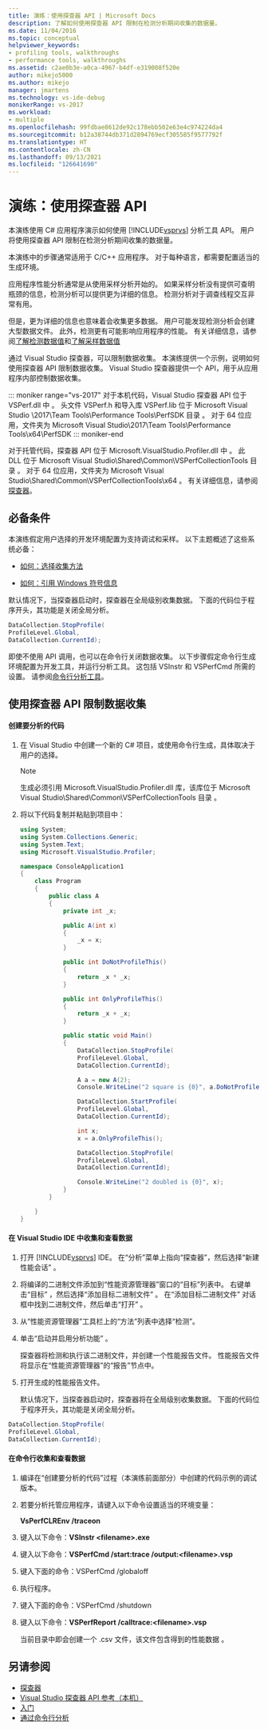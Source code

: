 ```yaml
---
title: 演练：使用探查器 API | Microsoft Docs
description: 了解如何使用探查器 API 限制在检测分析期间收集的数据量。
ms.date: 11/04/2016
ms.topic: conceptual
helpviewer_keywords:
- profiling tools, walkthroughs
- performance tools, walkthroughs
ms.assetid: c2ae0b3e-a0ca-4967-b4df-e319008f520e
author: mikejo5000
ms.author: mikejo
manager: jmartens
ms.technology: vs-ide-debug
monikerRange: vs-2017
ms.workload:
- multiple
ms.openlocfilehash: 99fdbae8612de92c178ebb502e63e4c974224da4
ms.sourcegitcommit: b12a38744db371d2894769ecf305585f9577792f
ms.translationtype: HT
ms.contentlocale: zh-CN
ms.lasthandoff: 09/13/2021
ms.locfileid: "126641690"
---
```

# <a name="walkthrough-using-profiler-apis"></a>演练：使用探查器 API

本演练使用 C# 应用程序演示如何使用 [!INCLUDE[vsprvs](../code-quality/includes/vsprvs_md.md)] 分析工具 API。 用户将使用探查器 API 限制在检测分析期间收集的数据量。

 本演练中的步骤通常适用于 C/C++ 应用程序。 对于每种语言，都需要配置适当的生成环境。

 应用程序性能分析通常是从使用采样分析开始的。 如果采样分析没有提供可查明瓶颈的信息，检测分析可以提供更为详细的信息。 检测分析对于调查线程交互非常有用。

 但是，更为详细的信息也意味着会收集更多数据。 用户可能发现检测分析会创建大型数据文件。 此外，检测更有可能影响应用程序的性能。 有关详细信息，请参阅[了解检测数据值](../profiling/understanding-instrumentation-data-values.md)和[了解采样数据值](../profiling/understanding-sampling-data-values.md)

 通过 Visual Studio 探查器，可以限制数据收集。 本演练提供一个示例，说明如何使用探查器 API 限制数据收集。 Visual Studio 探查器提供一个 API，用于从应用程序内部控制数据收集。

 ::: moniker range="vs-2017"
 对于本机代码，Visual Studio 探查器 API 位于 VSPerf.dll 中  。 头文件 VSPerf.h 和导入库 VSPerf.lib 位于 Microsoft Visual Studio \2017\Team Tools\Performance Tools\PerfSDK 目录    。  对于 64 位应用，文件夹为 Microsoft Visual Studio\2017\Team Tools\Performance Tools\x64\PerfSDK 
 ::: moniker-end

 对于托管代码，探查器 API 位于 Microsoft.VisualStudio.Profiler.dll 中  。 此 DLL 位于 Microsoft Visual Studio\Shared\Common\VSPerfCollectionTools 目录  。 对于 64 位应用，文件夹为 Microsoft Visual Studio\Shared\Common\VSPerfCollectionTools\x64  。 有关详细信息，请参阅[探查器](/previous-versions/ms242704(v=vs.140))。

## <a name="prerequisites"></a>必备条件
 本演练假定用户选择的开发环境配置为支持调试和采样。 以下主题概述了这些系统必备：

- [如何：选择收集方法](../profiling/how-to-choose-collection-methods.md)

- [如何：引用 Windows 符号信息](../profiling/how-to-reference-windows-symbol-information.md)

 默认情况下，当探查器启动时，探查器在全局级别收集数据。 下面的代码位于程序开头，其功能是关闭全局分析。

```csharp
DataCollection.StopProfile(
ProfileLevel.Global,
DataCollection.CurrentId);
```

 即使不使用 API 调用，也可以在命令行关闭数据收集。 以下步骤假定命令行生成环境配置为开发工具，并运行分析工具。 这包括 VSInstr 和 VSPerfCmd 所需的设置。 请参阅[命令行分析工具](../profiling/using-the-profiling-tools-from-the-command-line.md)。

## <a name="limit-data-collection-using-profiler-apis"></a>使用探查器 API 限制数据收集

#### <a name="to-create-the-code-to-profile"></a>创建要分析的代码

1. 在 Visual Studio 中创建一个新的 C# 项目，或使用命令行生成，具体取决于用户的选择。

    > [!NOTE]
    > 生成必须引用 Microsoft.VisualStudio.Profiler.dll 库，该库位于 Microsoft Visual Studio\Shared\Common\VSPerfCollectionTools 目录   。

2. 将以下代码复制并粘贴到项目中：

    ```csharp
    using System;
    using System.Collections.Generic;
    using System.Text;
    using Microsoft.VisualStudio.Profiler;

    namespace ConsoleApplication1
    {
        class Program
        {
            public class A
            {
                private int _x;

                public A(int x)
                {
                    _x = x;
                }

                public int DoNotProfileThis()
                {
                    return _x * _x;
                }

                public int OnlyProfileThis()
                {
                    return _x + _x;
                }

                public static void Main()
                {
                    DataCollection.StopProfile(
                    ProfileLevel.Global,
                    DataCollection.CurrentId);

                    A a = new A(2);
                    Console.WriteLine("2 square is {0}", a.DoNotProfileThis());

                    DataCollection.StartProfile(
                    ProfileLevel.Global,
                    DataCollection.CurrentId);

                    int x;
                    x = a.OnlyProfileThis();

                    DataCollection.StopProfile(
                    ProfileLevel.Global,
                    DataCollection.CurrentId);

                    Console.WriteLine("2 doubled is {0}", x);
                }
            }

        }
    }
    ```

#### <a name="to-collect-and-view-data-in-the-visual-studio-ide"></a>在 Visual Studio IDE 中收集和查看数据

1. 打开 [!INCLUDE[vsprvs](../code-quality/includes/vsprvs_md.md)] IDE。 在“分析”菜单上指向“探查器”，然后选择“新建性能会话”    。

2. 将编译的二进制文件添加到“性能资源管理器”窗口的“目标”列表中。 右键单击“目标”  ，然后选择“添加目标二进制文件”  。 在“添加目标二进制文件”  对话框中找到二进制文件，然后单击“打开”  。

3. 从“性能资源管理器”工具栏上的“方法”列表中选择“检测”。

4. 单击“启动并启用分析功能”  。

    探查器将检测和执行该二进制文件，并创建一个性能报告文件。 性能报告文件将显示在“性能资源管理器”的“报告”节点中。

5. 打开生成的性能报告文件。

   默认情况下，当探查器启动时，探查器将在全局级别收集数据。 下面的代码位于程序开头，其功能是关闭全局分析。

```csharp
DataCollection.StopProfile(
ProfileLevel.Global,
DataCollection.CurrentId);
```

#### <a name="to-collect-and-view-data-at-the-command-line"></a>在命令行收集和查看数据

1. 编译在“创建要分析的代码”过程（本演练前面部分）中创建的代码示例的调试版本。

2. 若要分析托管应用程序，请键入以下命令设置适当的环境变量：

     **VsPerfCLREnv /traceon**

3. 键入以下命令：**VSInstr \<filename>.exe**

4. 键入以下命令：**VSPerfCmd /start:trace /output:\<filename>.vsp**

5. 键入下面的命令：VSPerfCmd /globaloff 

6. 执行程序。

7. 键入下面的命令：VSPerfCmd /shutdown 

8. 键入以下命令：**VSPerfReport /calltrace:\<filename>.vsp**

     当前目录中即会创建一个 .csv 文件，该文件包含得到的性能数据  。

## <a name="see-also"></a>另请参阅

- [探查器](/previous-versions/ms242704(v=vs.140))
- [Visual Studio 探查器 API 参考（本机）](../profiling/visual-studio-profiler-api-reference-native.md)
- [入门](../profiling/getting-started-with-performance-tools.md)
- [通过命令行分析](../profiling/using-the-profiling-tools-from-the-command-line.md)
